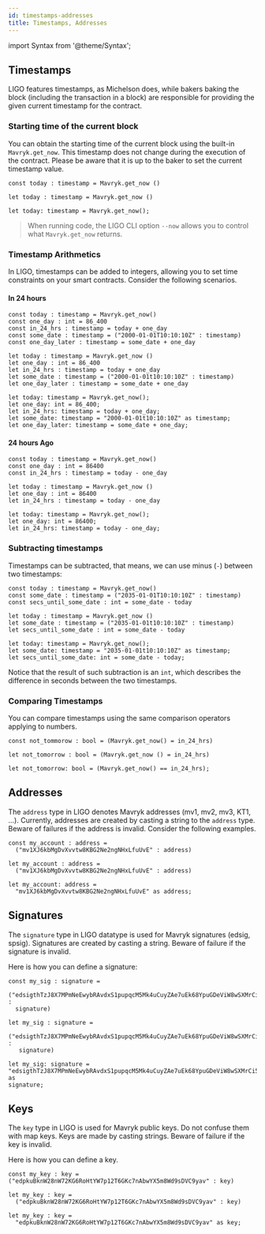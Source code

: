 ```yaml
---
id: timestamps-addresses
title: Timestamps, Addresses
---
```


import Syntax from '@theme/Syntax';

## Timestamps

LIGO features timestamps, as Michelson does, while bakers baking the
block (including the transaction in a block) are responsible for
providing the given current timestamp for the contract.

### Starting time of the current block

You can obtain the starting time of the current block using the 
built-in `Mavryk.get_now`. This timestamp does not change during the execution 
of the contract. Please be aware that it is up to the baker to set the
current timestamp value.

<Syntax syntax="pascaligo">

```pascaligo group=a
const today : timestamp = Mavryk.get_now ()
```

</Syntax>
<Syntax syntax="cameligo">

```cameligo group=a
let today : timestamp = Mavryk.get_now ()
```

</Syntax>

<Syntax syntax="jsligo">

```jsligo group=a
let today: timestamp = Mavryk.get_now();
```

</Syntax>


> When running code, the LIGO CLI option `--now`
> allows you to control what `Mavryk.get_now` returns.

### Timestamp Arithmetics

In LIGO, timestamps can be added to integers, allowing you to set time
constraints on your smart contracts. Consider the following scenarios.

#### In 24 hours


<Syntax syntax="pascaligo">

```pascaligo group=b
const today : timestamp = Mavryk.get_now()
const one_day : int = 86_400
const in_24_hrs : timestamp = today + one_day
const some_date : timestamp = ("2000-01-01T10:10:10Z" : timestamp)
const one_day_later : timestamp = some_date + one_day
```

</Syntax>
<Syntax syntax="cameligo">

```cameligo group=b
let today : timestamp = Mavryk.get_now ()
let one_day : int = 86_400
let in_24_hrs : timestamp = today + one_day
let some_date : timestamp = ("2000-01-01t10:10:10Z" : timestamp)
let one_day_later : timestamp = some_date + one_day
```

</Syntax>

<Syntax syntax="jsligo">

```jsligo group=b
let today: timestamp = Mavryk.get_now();
let one_day: int = 86_400;
let in_24_hrs: timestamp = today + one_day;
let some_date: timestamp = "2000-01-01t10:10:10Z" as timestamp;
let one_day_later: timestamp = some_date + one_day;
```

</Syntax>


#### 24 hours Ago


<Syntax syntax="pascaligo">

```pascaligo group=c
const today : timestamp = Mavryk.get_now()
const one_day : int = 86400
const in_24_hrs : timestamp = today - one_day
```

</Syntax>
<Syntax syntax="cameligo">

```cameligo group=c
let today : timestamp = Mavryk.get_now ()
let one_day : int = 86400
let in_24_hrs : timestamp = today - one_day
```

</Syntax>

<Syntax syntax="jsligo">

```jsligo group=c
let today: timestamp = Mavryk.get_now();
let one_day: int = 86400;
let in_24_hrs: timestamp = today - one_day;
```

</Syntax>

### Subtracting timestamps

Timestamps can be subtracted, that means, we can use minus (`-`) between two timestamps:


<Syntax syntax="pascaligo">

```pascaligo group=g
const today : timestamp = Mavryk.get_now()
const some_date : timestamp = ("2035-01-01T10:10:10Z" : timestamp)
const secs_until_some_date : int = some_date - today
```

</Syntax>
<Syntax syntax="cameligo">

```cameligo group=g
let today : timestamp = Mavryk.get_now ()
let some_date : timestamp = ("2035-01-01t10:10:10Z" : timestamp)
let secs_until_some_date : int = some_date - today
```

</Syntax>

<Syntax syntax="jsligo">

```jsligo group=g
let today: timestamp = Mavryk.get_now();
let some_date: timestamp = "2035-01-01t10:10:10Z" as timestamp;
let secs_until_some_date: int = some_date - today;
```

</Syntax>

Notice that the result of such subtraction is an `int`, which describes the difference in seconds between the two timestamps.

### Comparing Timestamps

You can compare timestamps using the same comparison operators
applying to numbers.


<Syntax syntax="pascaligo">

```pascaligo group=c
const not_tommorow : bool = (Mavryk.get_now() = in_24_hrs)
```

</Syntax>
<Syntax syntax="cameligo">

```cameligo group=c
let not_tomorrow : bool = (Mavryk.get_now () = in_24_hrs)
```

</Syntax>

<Syntax syntax="jsligo">

```jsligo group=c
let not_tomorrow: bool = (Mavryk.get_now() == in_24_hrs);
```

</Syntax>


## Addresses

The `address` type in LIGO denotes Mavryk addresses (mv1, mv2, mv3,
KT1, ...). Currently, addresses are created by casting a string to the
`address` type. Beware of failures if the address is invalid. Consider
the following examples.


<Syntax syntax="pascaligo">

```pascaligo group=d
const my_account : address =
  ("mv1XJ6kbMgDvXvvtw8KBG2Ne2ngNHxLfuUvE" : address)
```

</Syntax>
<Syntax syntax="cameligo">

```cameligo group=d
let my_account : address =
  ("mv1XJ6kbMgDvXvvtw8KBG2Ne2ngNHxLfuUvE" : address)
```

</Syntax>

<Syntax syntax="jsligo">

```jsligo group=d
let my_account: address =
  "mv1XJ6kbMgDvXvvtw8KBG2Ne2ngNHxLfuUvE" as address;
```

</Syntax>

## Signatures

The `signature` type in LIGO datatype is used for Mavryk signatures
(edsig, spsig). Signatures are created by casting a string. Beware of
failure if the signature is invalid.

Here is how you can define a signature:


<Syntax syntax="pascaligo">

```pascaligo group=e
const my_sig : signature =
  ("edsigthTzJ8X7MPmNeEwybRAvdxS1pupqcM5Mk4uCuyZAe7uEk68YpuGDeViW8wSXMrCi5CwoNgqs8V2w8ayB5dMJzrYCHhD8C7" :
  signature)
```

</Syntax>
<Syntax syntax="cameligo">

```cameligo group=e
let my_sig : signature =
   ("edsigthTzJ8X7MPmNeEwybRAvdxS1pupqcM5Mk4uCuyZAe7uEk68YpuGDeViW8wSXMrCi5CwoNgqs8V2w8ayB5dMJzrYCHhD8C7" :
   signature)
```

</Syntax>

<Syntax syntax="jsligo">

```jsligo group=e
let my_sig: signature =
"edsigthTzJ8X7MPmNeEwybRAvdxS1pupqcM5Mk4uCuyZAe7uEk68YpuGDeViW8wSXMrCi5CwoNgqs8V2w8ayB5dMJzrYCHhD8C7" as
signature;
```

</Syntax>


## Keys

The `key` type in LIGO is used for Mavryk public keys. Do not confuse
them with map keys. Keys are made by casting strings. Beware of
failure if the key is invalid.

Here is how you can define a key.


<Syntax syntax="pascaligo">

```pascaligo group=f
const my_key : key =
("edpkuBknW28nW72KG6RoHtYW7p12T6GKc7nAbwYX5m8Wd9sDVC9yav" : key)
```

</Syntax>
<Syntax syntax="cameligo">

```cameligo group=f
let my_key : key =
  ("edpkuBknW28nW72KG6RoHtYW7p12T6GKc7nAbwYX5m8Wd9sDVC9yav" : key)
```

</Syntax>

<Syntax syntax="jsligo">

```jsligo group=f
let my_key : key =
  "edpkuBknW28nW72KG6RoHtYW7p12T6GKc7nAbwYX5m8Wd9sDVC9yav" as key;
```

</Syntax>

